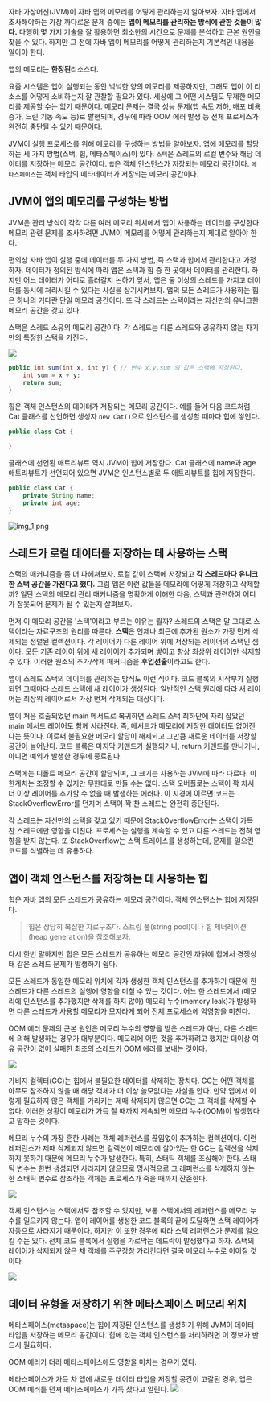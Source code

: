 <!-- Date: 2025-12-25 -->
<!-- Update Date: 2025-01-30 -->
<!-- File ID: 4e59f024-bb0b-4dd2-9a06-75ab4275a410 -->
<!-- Author: Seoyeon Jang -->


자바 가상머신(JVM)이 자바 앱의 메모리를 어떻게 관리하는지 알아보자.
자바 앱에서 조사해야하는 가장 까다로운 문제 중에는 **앱이 메모리를 관리하는 방식에 관한 것들이 많다.**
다행히 몇 가지 기술을 잘 활용하면 최소한의 시간으로 문제를 분석하고 근본 원인을 찾을 수 있다.
하지만 그 전에 자바 앱이 메모리를 어떻게 관리하는지 기본적인 내용을 알아야 한다.

앱의 메모리는 **한정된**리소스다.

요즘 시스템은 앱이 실행되는 동안 넉넉한 양의 메모리를 제공하지만, 그래도 앱이 이 리소스를 어떻게 소비하는지 잘 관찰할 필요가 있다.
세상에 그 어떤 시스템도 무제한 메모리를 제공할 수는 없기 때문이다. 메모리 문제는 결국 성능 문제(앱 속도 저하, 배포 비용 증가, 느린 기동 속도 등)로 발현되며,
경우에 따라 OOM 에러 발생 등 전체 프로세스가 완전히 중단될 수 있기 때문이다.

JVM이 실행 프로세스를 위해 메모리를 구성하는 방법을 알아보자.
앱에 메모리를 할당하는 세 가지 방법(스택, 힙, 메타스페이스)이 있다.
`스택`은 스레드의 로컬 변수와 해당 데이터를 저장하는 메모리 공간이다.
`힙`은 객체 인스턴스가 저장되는 메모리 공간이다.
`메타스페이스`는 객체 타입의 메타데이터가 저장되는 메모리 공간이다.

## JVM이 앱의 메모리를 구성하는 방법

JVM은 관리 방식이 각각 다른 여러 메모리 위치에서 앱이 사용하는 데이터를 구성한다.
메모리 관련 문제를 조사하려면 JVM이 메모리를 어떻게 관리하는지 제대로 알아야 한다.

편의상 자바 앱이 실행 중에 데이터를 두 가지 방법, 즉 스택과 힙에서 관리한다고 가정하자.
데이터가 정의된 방식에 따라 앱은 스택과 힙 중 한 곳에서 데이터를 관리한다.
하지만 어느 데이터가 어디로 흘러갈지 논하기 앞서, 앱은 둘 이상의 스레드를 가지고 데이터를 동시에 처리시킬 수
있다는 사실을 상기시켜보자. 앱의 모든 스레드가 사용하는 힙은 하나의 커다란 단일 메모리 공간이다.
또 각 스레드는 스택이라는 자신만의 유니크한 메모리 공간을 갖고 있다.

스택은 스레드 소유의 메모리 공간이다. 각 스레드는 다른 스레드와 공유하지 않는 자기만의 특정한 스택을 가진다.

![](.1.1_자바_메모리_관리_체계_images/2675986e.png)

```java
public int sum(int x, int y) { // 변수 x,y,sum 의 값은 스택에 저장된다.
    int sum = x + y;
    return sum;
}
```

힙은 객체 인스턴스의 데이터가 저장되는 메모리 공간이다. 예를 들어 다음 코드처럼 Cat 클래스를 선언하면
생성자 `new Cat()`으로 인스턴스를 생성할 때마다 힙에 쌓인다.

```java
public class Cat {

}
```

클래스에 선언된 애트리뷰트 역시 JVM이 힙에 저장한다. Cat 클래스에 name과 age 애트리뷰트가 선언되어 있으면
JVM은 인스턴스별로 두 애트리뷰트를 힙에 저장한다.

```java
public class Cat {
    private String name;
    private int age;
}
```

![img_1.png](img_1.png)

## 스레드가 로컬 데이터를 저장하는 데 사용하는 스택

스택의 매커니즘을 좀 더 파헤쳐보자. 로컬 값이 스택에 저장되고 **각 스레드마다 유니크한 스택 공간을 가진다고 했다.**
그럼 앱은 이런 값들을 메모리에 어떻게 저장하고 삭제할까? 일단 스택의 메모리 관리 매커니즘을 명확하게 이해한 다음, 스택과 관련하여 어디가 잘못되어
문제가 될 수 있는지 살펴보자.

먼저 이 메모리 공간을 '스택'이라고 부르는 이유는 뭘까?
스레드의 스택은 말 그대로 스택이라는 자료구조의 원리를 따른다.
**스택**은 언제나 최근에 추가된 원소가 가장 먼저 삭제되는 정렬된 컬렉션이다.
각 레이어가 다른 레이어 위에 저장되는 레이어의 스택인 셈이다. 모든 기존 레이어 위에 새 레이어가 추가되며 쌓이고
항상 최상위 레이어만 삭제할 수 있다. 이러한 원소의 추가/삭제 매커니즘을 **후입선출**이라고도 한다.

앱이 스레드 스택의 데이터를 관리하는 방식도 이런 식이다. 코드 블록의 시작부가 실행되면 그때마다 스레드 스택에
새 레이어가 생성된다. 일반적인 스택 원리에 따라 새 레이어는 최상위 레이어로서 가장 먼저 삭제되는 대상이다.

앱이 처음 호출되었던 main 메서드로 복귀하면 스레드 스택 최하단에 자리 잡았던 main 메서드 레이어도 함께 사라진다.
즉, 메서드가 메모리에 저장한 데이터도 없어진다는 뜻이다. 이로써 불필요한 메모리 할당이 해제되고 그만큼 새로운 데이터를
저장할 공간이 늘어난다. 코드 블록은 마지막 커맨드가 실행되거나, return 커맨드를 만나거나, 아니면 예외가 발생한 경우에 종료된다.

스택에는 디폴트 메모리 공간이 할당되며, 그 크기는 사용하는 JVM에 따라 다르다. 이 한계치는 조정할 수 있지만 무한대로 만들 수는 없다.
스택 오버플로는 스택이 꽉 차서 더 이상 레이어를 추가할 수 없을 때 발생하는 에러다.
이 지경에 이르면 코드는 StackOverflowError를 던지며 스택이 꽉 찬 스레드는 완전히 중단된다.

각 스레드는 자신만의 스택을 갖고 있기 때문에 StackOverflowError는 스택이 가득 찬 스레드에만 영향을 미친다.
프로세스는 실행을 계속할 수 있고 다른 스레드는 전혀 영향을 받지 않는다. 또 StackOverflow는 스택 트레이스를 생성하는데,
문제를 일으킨 코드를 식별하는 데 유용하다.

## 앱이 객체 인스턴스를 저장하는 데 사용하는 힙

힙은 자바 앱의 모든 스레드가 공유하는 메모리 공간이다. 객체 인스턴스는 힙에 저장된다.

> 힙은 상당히 복잡한 자료구조다. 스트링 풀(string pool)이나 힙 제너레이션(heap generation)을 참조해보자.

다시 한번 말하지만 힙은 모든 스레드가 공유하는 메모리 공간인 까닭에 힙에서 경쟁상태 같은 스레드 문제가 발생하기 쉽다.

모든 스레드가 동일한 메모리 위치에 각자 생성한 객체 인스턴스를 추가하기 때문에 한 스레드가 다른 스레드의 실행에 영향을 미칠 수 있는 것이다.
어느 한 스레드에서 (메모리에 인스턴스를 추가했지만 삭제를 하지 않아) 메모리 누수(memory leak)가 발생하면 다른 스레드가 사용할 메모리가 모자라게 되어
전체 프로세스에 악영향을 미친다.

OOM 에러 문제의 근본 원인은 메모리 누수의 영향을 받은 스레드가 아닌, 다른 스레드에 의해 발생하는 경우가 대부분이다.
메모리에 어떤 것을 추가하려고 했지만 더이상 여유 공간이 없어 실패한 최초의 스레드가 OOM 에러를 보내는 것이다.

![](.1.1_자바_메모리_관리_체계_images/4ccbc7b4.png)

가비지 컬렉터(GC)는 힙에서 불필요한 데이터를 삭제하는 장치다.
GC는 어떤 객체를 아무도 참조하지 않을 때 해당 객체가 더 이상 쓸모없다는 사실을 안다.
만약 앱에서 이렇게 필요하지 않은 객체를 가리키는 제때 삭제되지 않으면 GC는 그 객체를 삭제할 수 없다.
이러한 상황이 메모리가 가득 찰 때까지 계속되면 메모리 누수(OOM)이 발생했다고 말하는 것이다.

메모리 누수의 가장 흔한 사례는 객체 레퍼런스를 끊임없이 추가하는 컬렉션이다. 이런 레퍼런스가 제때 삭제되지 않드면
컬렉션이 메모리에 살아있는 한 GC는 컬렉션을 삭제하지 못하기 때문에 메모리 누수가 발생한다. 특히, 스태틱 객체를 조심해야 한다.
스태틱 변수는 한번 생성되면 사라지지 않으므로 명시적으로 그 레퍼런스를 삭제하지 않는 한 스태틱 변수로 참조하는 객체는 프로세스가 죽을 때까지 잔존한다.

![](.1.1_자바_메모리_관리_체계_images/a77f943f.png)

객체 인스턴스는 스택에서도 참조할 수 있지만, 보통 스택에서의 레퍼런스를 메모리 누수를 일으키지 않는다.
앱이 레이어를 생성한 코드 블록의 끝에 도달하면 스택 레이어가 자동으로 사라지기 때문이다.
하지만 이 또한 경우에 따라 스택 레퍼런스가 문제를 일으킬 수는 있다.
전체 코드 블록에서 실행을 가로막는 데드락이 발생했다고 하자.
스택의 레이어가 삭제되지 않은 채 객체를 주구장창 가리킨다면 결국 메모리 누수로 이어질 것이다.

![](.1.1_자바_메모리_관리_체계_images/a9a3303e.png)

## 데이터 유형을 저장하기 위한 메타스페이스 메모리 위치

메타스페이스(metaspace)는 힙에 저장된 인스턴스를 생성하기 위해 JVM이 데이터 타입을 저장하는 메모리 공간이다.
힙에 있는 객체 인스턴스를 처리하려면 이 정보가 반드시 필요하다.

OOM 에러가 더러 메타스페이스에도 영향을 미치는 경우가 있다.

메타스페이스가 가득 차 앱에 새로운 데이터 타입을 저장할 공간이 고갈된 경우, 앱은 OOM 에러를 던져 메타스페이스가 가득 찼다고 알린다.
![](.1.1_자바_메모리_관리_체계_images/ca3e1abb.png)